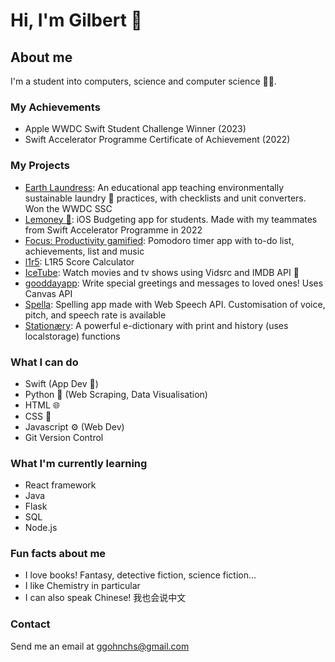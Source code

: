 # Hi, I'm Gilbert 👋

## About me

I'm a student into computers, science and computer science 🧑‍💻.

### My Achievements
- Apple WWDC Swift Student Challenge Winner (2023)
- Swift Accelerator Programme Certificate of Achievement (2022)

### My Projects
- [Earth Laundress](https://github.com/ic1y/earthlaundress/): An educational app teaching environmentally sustainable laundry 🧺 practices, with checklists and unit converters. Won the WWDC SSC
- [Lemoney 🍋](https://github.com/dishi0812/lemoney): iOS Budgeting app for students. Made with my teammates from Swift Accelerator Programme in 2022
- [Focus: Productivity gamified](https://focus-9eqm.onrender.com/): Pomodoro timer app with to-do list, achievements, list and music
- [l1r5](https://l1r5.vercel.app/): L1R5 Score Calculator
- [IceTube](https://icetube.vercel.app/): Watch movies and tv shows using Vidsrc and IMDB API 🍿
- [gooddayapp](https://gooddayapp.vercel.app/): Write special greetings and messages to loved ones! Uses Canvas API
- [Spella](https://spelling-zui.vercel.app/): Spelling app made with Web Speech API. Customisation of voice, pitch, and speech rate is available
- [Stationæry](https://github.com/ic1y/stationaery): A powerful e-dictionary with print and history (uses localstorage) functions

### What I can do
- Swift (App Dev 📱)
- Python 🐍 (Web Scraping, Data Visualisation)
- HTML 🌐
- CSS 💅
- Javascript ⚙️ (Web Dev)
- Git Version Control

### What I'm currently learning
- React framework
- Java
- Flask
- SQL
- Node.js

### Fun facts about me
- I love books! Fantasy, detective fiction, science fiction...
- I like Chemistry in particular
- I can also speak Chinese! 我也会说中文
  
### Contact
Send me an email at [ggohnchs@gmail.com](mailto:ggohnchs@gmail.com)
<!--
**ic1y/ic1y** is a ✨ _special_ ✨ repository because its `README.md` (this file) appears on your GitHub profile.

Here are some ideas to get you started:

- 🔭 I’m currently working on ...
- 🌱 I’m currently learning ...
- 👯 I’m looking to collaborate on ...
- 🤔 I’m looking for help with ...
- 💬 Ask me about ...
- 📫 How to reach me: ...
- 😄 Pronouns: ...
- ⚡ Fun fact: ...
-->
